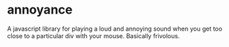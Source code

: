 annoyance
=========

A javascript library for playing a loud and annoying sound when you get too close to a particular div with your mouse.
Basically frivolous. 
